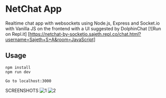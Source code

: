 # NetChat App
Realtime chat app with websockets using Node.js, Express and Socket.io with Vanilla JS on the frontend with a UI suggested by DolphinChat
[![Run on Repl.it] [https://netchat-by-socketio.sajeth.repl.co/chat.html?username=Sajeth+S+A&room=JavaScript]
## Usage
```
npm install
npm run dev

Go to localhost:3000

```
SCREENSHOTS
![1](https://user-images.githubusercontent.com/71424966/104448862-ba72c700-55c3-11eb-8add-9966fb67c1e8.PNG)
![2](https://user-images.githubusercontent.com/71424966/104448898-c8284c80-55c3-11eb-9b4c-71f8796a471a.PNG)
